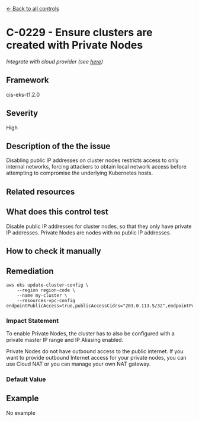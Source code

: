 [← Back to all controls](index.md)

# C-0229 - Ensure clusters are created with Private Nodes


_Integrate with cloud provider (see [here](../../integrations/kubescape-integration-with-cloud-providers))_

## Framework

cis-eks-t1.2.0

## Severity

High

## Description of the the issue

Disabling public IP addresses on cluster nodes restricts access to only internal networks, forcing attackers to obtain local network access before attempting to compromise the underlying Kubernetes hosts.

## Related resources

## What does this control test

Disable public IP addresses for cluster nodes, so that they only have private IP addresses. Private Nodes are nodes with no public IP addresses.

## How to check it manually

## Remediation

```
aws eks update-cluster-config \
    --region region-code \
    --name my-cluster \
    --resources-vpc-config endpointPublicAccess=true,publicAccessCidrs="203.0.113.5/32",endpointPrivateAccess=true

```

### Impact Statement

To enable Private Nodes, the cluster has to also be configured with a private master IP range and IP Aliasing enabled.

 Private Nodes do not have outbound access to the public internet. If you want to provide outbound Internet access for your private nodes, you can use Cloud NAT or you can manage your own NAT gateway.

### Default Value

## Example

No example
